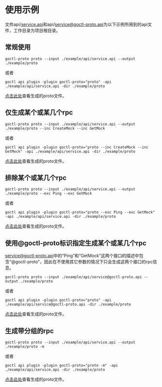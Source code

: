 # 使用示例

文件api/[service.api](https://github.com/pigfu/goctl-proto/blob/main/example/api/service.api)和api/[service@goctl-proto.api](https://github.com/pigfu/goctl-proto/blob/main/example/api/service@goctl-proto.api)为以下示例所用到的api文件，工作目录为项目根目录。

## 常规使用

```
goctl-proto proto --input ./example/api/service.api --output ./example/proto
```
或者
```
goctl api plugin -plugin goctl-proto="proto" -api ./example/api/service.api -dir ./example/proto
```

[点击此处](https://github.com/pigfu/goctl-proto/blob/main/example/proto/1_normal.proto)查看生成的proto文件。

## 仅生成某个或某几个rpc

```
goctl-proto proto --input ./example/api/service.api --output ./example/proto --inc CreateMock --inc GetMock
```
或者
```
goctl api plugin -plugin goctl-proto="proto --inc CreateMock --inc GetMock" -api ./example/api/service.api -dir ./example/proto
```

[点击此处](https://github.com/pigfu/goctl-proto/blob/main/example/proto/2_include.proto)查看生成的proto文件。

## 排除某个或某几个rpc

```
goctl-proto proto --input ./example/api/service.api --output ./example/proto --exc Ping --exc GetMock
```
或者
```
goctl api plugin -plugin goctl-proto="proto --exc Ping --exc GetMock" -api ./example/api/service.api -dir ./example/proto
```

[点击此处](https://github.com/pigfu/goctl-proto/blob/main/example/proto/3_exclude.proto)查看生成的proto文件。

## 使用@goctl-proto标识指定生成某个或某几个rpc

[service@goctl-proto.api](https://github.com/pigfu/goctl-proto/blob/main/example/api/service@goctl-proto.api#L12)中的“Ping”和“GetMock”这两个接口的描述中包含"@goctl-proto"，因此在不使用其它参数的情况下只会生成这两个接口的rpc信息。

```
goctl-proto proto --input ./example/api/service@goctl-proto.api --output ./example/proto
```
或者
```
goctl api plugin -plugin goctl-proto="proto" -api ./example/api/service@goctl-proto.api -dir ./example/proto
```

[点击此处](https://github.com/pigfu/goctl-proto/blob/main/example/proto/4_@goctl-proto.proto)查看生成的proto文件。

## 生成带分组的rpc

```
goctl-proto proto --input ./example/api/service.api --output ./example/proto -m
```
或者
```
goctl api plugin -plugin goctl-proto="proto -m" -api ./example/api/service.api -dir ./example/proto
```

[点击此处](https://github.com/pigfu/goctl-proto/blob/main/example/proto/5_group.proto)查看生成的proto文件。
